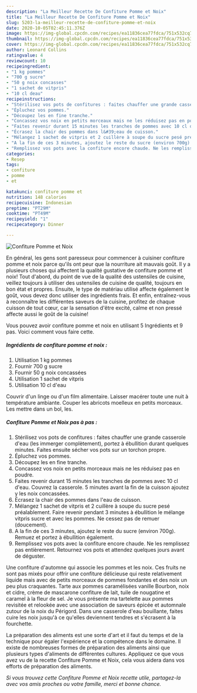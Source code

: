 ```yaml
---
description: "La Meilleur Recette De Confiture Pomme et Noix"
title: "La Meilleur Recette De Confiture Pomme et Noix"
slug: 5203-la-meilleur-recette-de-confiture-pomme-et-noix
date: 2020-10-05T02:45:11.376Z
image: https://img-global.cpcdn.com/recipes/ea11836cea77fdca/751x532cq70/confiture-pomme-et-noix-photo-principale-de-la-recette.jpg
thumbnail: https://img-global.cpcdn.com/recipes/ea11836cea77fdca/751x532cq70/confiture-pomme-et-noix-photo-principale-de-la-recette.jpg
cover: https://img-global.cpcdn.com/recipes/ea11836cea77fdca/751x532cq70/confiture-pomme-et-noix-photo-principale-de-la-recette.jpg
author: Leonard Collins
ratingvalue: 4
reviewcount: 10
recipeingredient:
- "1 kg pommes"
- "700 g sucre"
- "50 g noix concasses"
- "1 sachet de vitpris"
- "10 cl deau"
recipeinstructions:
- "Stérilisez vos pots de confitures : faites chauffer une grande casserole d&#39;eau (les immerger complètement), portez à ébullition durant quelques minutes. Faites ensuite sécher vos pots sur un torchon propre."
- "Épluchez vos pommes."
- "Découpez les en fine tranche."
- "Concassez vos noix en petits morceaux mais ne les réduisez pas en poudre."
- "Faites revenir durant 15 minutes les tranches de pommes avec 10 cl d&#39;eau. Couvrez la casserole. 5 minutes avant la fin de la cuisson ajoutez y les noix concassées."
- "Écrasez la chair des pommes dans l&#39;eau de cuisson."
- "Mélangez 1 sachet de vitpris et 2 cuillère à soupe du sucre pesé préalablement. Faire revenir pendant 3 minutes à ébullition le mélange vitpris sucre et avec les pommes. Ne cessez pas de remuer (doucement)."
- "A la fin de ces 3 minutes, ajoutez le reste du sucre (environ 700g). Remuez et portez à ébullition également."
- "Remplissez vos pots avec la confiture encore chaude. Ne les remplissez pas entièrement. Retournez vos pots et attendez quelques jours avant de déguster."
categories:
- Resep
tags:
- confiture
- pomme
- et

katakunci: confiture pomme et 
nutrition: 148 calories
recipecuisine: Indonesian
preptime: "PT29M"
cooktime: "PT49M"
recipeyield: "1"
recipecategory: Dinner

---
```



![Confiture Pomme et Noix](https://img-global.cpcdn.com/recipes/ea11836cea77fdca/751x532cq70/confiture-pomme-et-noix-photo-principale-de-la-recette.jpg)

En général, les gens sont paresseux pour commencer à cuisiner confiture pomme et noix parce qu'ils ont peur que la nourriture ait mauvais goût. Il y a plusieurs choses qui affectent la qualité gustative de confiture pomme et noix! Tout d'abord, du point de vue de la qualité des ustensiles de cuisine, veillez toujours à utiliser des ustensiles de cuisine de qualité, toujours en bon état et propres. Ensuite, le type de matériau utilisé affecte également le goût, vous devez donc utiliser des ingrédients frais. Et enfin, entraînez-vous à reconnaître les différentes saveurs de la cuisine, profitez de chaque cuisson de tout cœur, car la sensation d'être excité, calme et non pressé affecte aussi le goût de la cuisine!

<!--inarticleads1-->

Vous pouvez avoir confiture pomme et noix en utilisant 5 Ingrédients et 9 pas. Voici comment vous faire cette.

##### Ingrédients de confiture pomme et noix :

1. Utilisation 1 kg pommes
1. Fournir 700 g sucre
1. Fournir 50 g noix concassées
1. Utilisation 1 sachet de vitpris
1. Utilisation 10 cl d&#39;eau


Couvrir d&#39;un linge ou d&#39;un film alimentaire. Laisser macérer toute une nuit à température ambiante. Couper les abricots moelleux en petits morceaux. Les mettre dans un bol, les. 

<!--inarticleads2-->

##### Confiture Pomme et Noix pas à pas :

1. Stérilisez vos pots de confitures : faites chauffer une grande casserole d&#39;eau (les immerger complètement), portez à ébullition durant quelques minutes. Faites ensuite sécher vos pots sur un torchon propre.
1. Épluchez vos pommes.
1. Découpez les en fine tranche.
1. Concassez vos noix en petits morceaux mais ne les réduisez pas en poudre.
1. Faites revenir durant 15 minutes les tranches de pommes avec 10 cl d&#39;eau. Couvrez la casserole. 5 minutes avant la fin de la cuisson ajoutez y les noix concassées.
1. Écrasez la chair des pommes dans l&#39;eau de cuisson.
1. Mélangez 1 sachet de vitpris et 2 cuillère à soupe du sucre pesé préalablement. Faire revenir pendant 3 minutes à ébullition le mélange vitpris sucre et avec les pommes. Ne cessez pas de remuer (doucement).
1. A la fin de ces 3 minutes, ajoutez le reste du sucre (environ 700g). Remuez et portez à ébullition également.
1. Remplissez vos pots avec la confiture encore chaude. Ne les remplissez pas entièrement. Retournez vos pots et attendez quelques jours avant de déguster.


Une confiture d&#39;automne qui associe les pommes et les noix. Ces fruits ne sont pas mixés pour offrir une confiture délicieuse qui reste relativement liquide mais avec de petits morceaux de pommes fondantes et des noix un peu plus craquantes. Tarte aux pommes caramélisées vanille Bourbon, noix et cidre, crème de mascarone confiture de lait, tuile de nougatine et caramel à la fleur de sel. Je vous présente ma tartelette aux pommes revisitée et relookée avec une association de saveurs épicée et automnale zutour de la noix du Périgord. Dans une casserole d&#39;eau bouillante, faites cuire les noix jusqu&#39;à ce qu&#39;elles deviennent tendres et s&#39;écrasent à la fourchette. 

<!--inarticleads1-->

<p>
La préparation des aliments est une sorte d'art et il faut du temps et de la technique pour égaler l'expérience et la compétence dans le domaine. Il existe de nombreuses formes de préparation des aliments ainsi que plusieurs types d'aliments de différentes cultures. Appliquez ce que vous avez vu de la recette Confiture Pomme et Noix, cela vous aidera dans vos efforts de préparation des aliments.
</p>

<p>
<i>Si vous trouvez cette Confiture Pomme et Noix recette utile, partagez-la avec vos amis proches ou votre famille, merci et bonne chance.</i>
</p>
